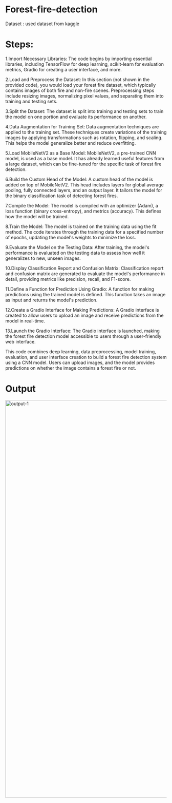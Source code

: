# Forest-fire-detection

Dataset : used dataset from kaggle

# Steps:

1.Import Necessary Libraries: The code begins by importing essential libraries, including TensorFlow for deep learning, scikit-learn for evaluation metrics, Gradio for creating a user interface, and more.

2.Load and Preprocess the Dataset: In this section (not shown in the provided code), you would load your forest fire dataset, which typically contains images of both fire and non-fire scenes. Preprocessing steps include resizing images, normalizing pixel values, and separating them into training and testing sets.

3.Split the Dataset: The dataset is split into training and testing sets to train the model on one portion and evaluate its performance on another.

4.Data Augmentation for Training Set: Data augmentation techniques are applied to the training set. These techniques create variations of the training images by applying transformations such as rotation, flipping, and scaling. This helps the model generalize better and reduce overfitting.

5.Load MobileNetV2 as a Base Model: MobileNetV2, a pre-trained CNN model, is used as a base model. It has already learned useful features from a large dataset, which can be fine-tuned for the specific task of forest fire detection.

6.Build the Custom Head of the Model: A custom head of the model is added on top of MobileNetV2. This head includes layers for global average pooling, fully connected layers, and an output layer. It tailors the model for the binary classification task of detecting forest fires.

7.Compile the Model: The model is compiled with an optimizer (Adam), a loss function (binary cross-entropy), and metrics (accuracy). This defines how the model will be trained.

8.Train the Model: The model is trained on the training data using the fit method. The code iterates through the training data for a specified number of epochs, updating the model's weights to minimize the loss.

9.Evaluate the Model on the Testing Data: After training, the model's performance is evaluated on the testing data to assess how well it generalizes to new, unseen images.

10.Display Classification Report and Confusion Matrix: Classification report and confusion matrix are generated to evaluate the model's performance in detail, providing metrics like precision, recall, and F1-score.

11.Define a Function for Prediction Using Gradio: A function for making predictions using the trained model is defined. This function takes an image as input and returns the model's prediction.

12.Create a Gradio Interface for Making Predictions: A Gradio interface is created to allow users to upload an image and receive predictions from the model in real-time.

13.Launch the Gradio Interface: The Gradio interface is launched, making the forest fire detection model accessible to users through a user-friendly web interface.

This code combines deep learning, data preprocessing, model training, evaluation, and user interface creation to build a forest fire detection system using a CNN model. Users can upload images, and the model provides predictions on whether the image contains a forest fire or not.



# Output

<img width="1239" alt="output-1" src="https://github.com/Mithileshcs/Forest-fire-detection/assets/94213698/7c60ae20-2694-400a-aefb-60be364b4244">





